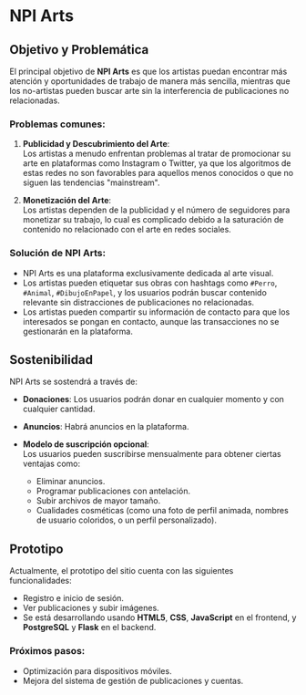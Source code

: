 # NPI Arts

## Objetivo y Problemática

El principal objetivo de **NPI Arts** es que los artistas puedan encontrar más atención y oportunidades de trabajo de manera más sencilla, mientras que los no-artistas pueden buscar arte sin la interferencia de publicaciones no relacionadas.

### Problemas comunes:

1. **Publicidad y Descubrimiento del Arte**:  
   Los artistas a menudo enfrentan problemas al tratar de promocionar su arte en plataformas como Instagram o Twitter, ya que los algoritmos de estas redes no son favorables para aquellos menos conocidos o que no siguen las tendencias "mainstream".

2. **Monetización del Arte**:  
   Los artistas dependen de la publicidad y el número de seguidores para monetizar su trabajo, lo cual es complicado debido a la saturación de contenido no relacionado con el arte en redes sociales.

### Solución de NPI Arts:

- NPI Arts es una plataforma exclusivamente dedicada al arte visual.
- Los artistas pueden etiquetar sus obras con hashtags como `#Perro`, `#Animal`, `#DibujoEnPapel`, y los usuarios podrán buscar contenido relevante sin distracciones de publicaciones no relacionadas.
- Los artistas pueden compartir su información de contacto para que los interesados se pongan en contacto, aunque las transacciones no se gestionarán en la plataforma.

## Sostenibilidad

NPI Arts se sostendrá a través de:

- **Donaciones**: Los usuarios podrán donar en cualquier momento y con cualquier cantidad.
- **Anuncios**: Habrá anuncios en la plataforma.
- **Modelo de suscripción opcional**:  
   Los usuarios pueden suscribirse mensualmente para obtener ciertas ventajas como:
   
   - Eliminar anuncios.
   - Programar publicaciones con antelación.
   - Subir archivos de mayor tamaño.
   - Cualidades cosméticas (como una foto de perfil animada, nombres de usuario coloridos, o un perfil personalizado).

## Prototipo

Actualmente, el prototipo del sitio cuenta con las siguientes funcionalidades:

- Registro e inicio de sesión.
- Ver publicaciones y subir imágenes.
- Se está desarrollando usando **HTML5**, **CSS**, **JavaScript** en el frontend, y **PostgreSQL** y **Flask** en el backend.

### Próximos pasos:

- Optimización para dispositivos móviles.
- Mejora del sistema de gestión de publicaciones y cuentas.
